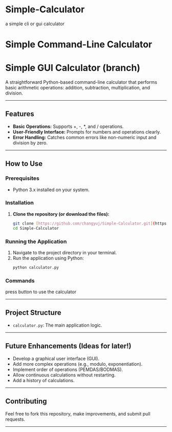# Simple-Calculator
a simple cli or gui calculator
# Simple Command-Line Calculator 
# Simple GUI Calculator (branch)

A straightforward Python-based command-line calculator that performs basic arithmetic operations: addition, subtraction, multiplication, and division.

---

## Features

* **Basic Operations:** Supports +, -, *, and / operations.
* **User-Friendly Interface:** Prompts for numbers and operations clearly.
* **Error Handling:** Catches common errors like non-numeric input and division by zero.

---

## How to Use

### Prerequisites

* Python 3.x installed on your system.

### Installation

1.  **Clone the repository (or download the files):**
    ```bash
    git clone [https://github.com/changyuj/Simple-Calculator.git](https://github.com/changyuj/Simple-Calculator.git)
    cd Simple-Calculator
    ```

### Running the Application

1.  Navigate to the project directory in your terminal.
2.  Run the application using Python:
    ```bash
    python calculator.py
    ```

### Commands

press button to use the calculator

---

## Project Structure

* `calculator.py`: The main application logic.

---

## Future Enhancements (Ideas for later!)

* Develop a graphical user interface (GUI).
* Add more complex operations (e.g., modulo, exponentiation).
* Implement order of operations (PEMDAS/BODMAS).
* Allow continuous calculations without restarting.
* Add a history of calculations.

---

## Contributing

Feel free to fork this repository, make improvements, and submit pull requests.

---
